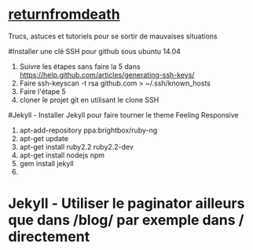 # [returnfromdeath](richard-fagot.github.io/returnfromdeath)
Trucs, astuces et tutoriels pour se sortir de mauvaises situations 

#Installer une clé SSH pour github sous ubuntu 14.04
1. Suivre les étapes sans faire la 5 dans https://help.github.com/articles/generating-ssh-keys/ 
2. Faire ssh-keyscan -t rsa github.com > ~/.ssh/known_hosts
3. Faire l'étape 5
4. cloner le projet git en utilisant le clone SSH

#Jekyll - Installer Jekyll pour faire tourner le theme Feeling Responsive
1. apt-add-repository ppa:brightbox/ruby-ng
2. apt-get update
3. apt-get install ruby2.2 ruby2.2-dev
4. apt-get install nodejs npm
5. gem install jekyll
6. 


# Jekyll - Utiliser le paginator ailleurs que dans /blog/ par exemple dans / directement

